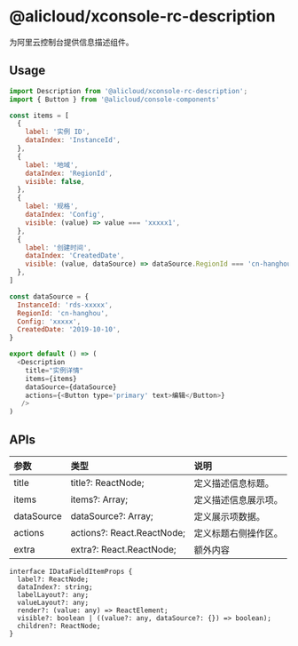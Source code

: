 # @alicloud/xconsole-rc-description

为阿里云控制台提供信息描述组件。

## Usage

```js
import Description from '@alicloud/xconsole-rc-description';
import { Button } from '@alicloud/console-components'

const items = [
  {
    label: '实例 ID',
    dataIndex: 'InstanceId',
  },
  {
    label: '地域',
    dataIndex: 'RegionId',
    visible: false,
  },
  {
    label: '规格',
    dataIndex: 'Config',
    visible: (value) => value === 'xxxxx1',
  },
  {
    label: '创建时间',
    dataIndex: 'CreatedDate',
    visible: (value, dataSource) => dataSource.RegionId === 'cn-hanghou',
  },
]

const dataSource = {
  InstanceId: 'rds-xxxxx',
  RegionId: 'cn-hanghou',
  Config: 'xxxxx',
  CreatedDate: '2019-10-10',
}

export default () => (
  <Description
    title="实例详情"
    items={items}
    dataSource={dataSource}
    actions={<Button type='primary' text>编辑</Button>}
   />
)
```

## APIs
| 参数 | 类型 | 说明 |
|:--|:--|:--|
| title | title?: ReactNode; | 定义描述信息标题。|
| items | items?: Array<IDataFieldItemProps>; | 定义描述信息展示项。 |
| dataSource | dataSource?: Array<any>; | 定义展示项数据。 |
| actions | actions?: React.ReactNode; | 定义标题右侧操作区。|
| extra | extra?: React.ReactNode; | 额外内容 |

```
interface IDataFieldItemProps {
  label?: ReactNode;
  dataIndex?: string;
  labelLayout?: any;
  valueLayout?: any;
  render?: (value: any) => ReactElement;
  visible?: boolean | ((value?: any, dataSource?: {}) => boolean);
  children?: ReactNode;
}
```